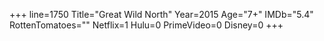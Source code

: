+++
line=1750
Title="Great Wild North"
Year=2015
Age="7+"
IMDb="5.4"
RottenTomatoes=""
Netflix=1
Hulu=0
PrimeVideo=0
Disney=0
+++

